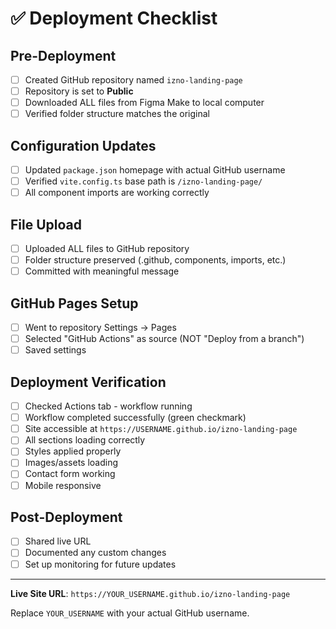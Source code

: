 # ✅ Deployment Checklist

## Pre-Deployment
- [ ] Created GitHub repository named `izno-landing-page`
- [ ] Repository is set to **Public**
- [ ] Downloaded ALL files from Figma Make to local computer
- [ ] Verified folder structure matches the original

## Configuration Updates
- [ ] Updated `package.json` homepage with actual GitHub username
- [ ] Verified `vite.config.ts` base path is `/izno-landing-page/`
- [ ] All component imports are working correctly

## File Upload
- [ ] Uploaded ALL files to GitHub repository
- [ ] Folder structure preserved (.github, components, imports, etc.)
- [ ] Committed with meaningful message

## GitHub Pages Setup
- [ ] Went to repository Settings → Pages
- [ ] Selected "GitHub Actions" as source (NOT "Deploy from a branch")
- [ ] Saved settings

## Deployment Verification
- [ ] Checked Actions tab - workflow running
- [ ] Workflow completed successfully (green checkmark)
- [ ] Site accessible at `https://USERNAME.github.io/izno-landing-page`
- [ ] All sections loading correctly
- [ ] Styles applied properly
- [ ] Images/assets loading
- [ ] Contact form working
- [ ] Mobile responsive

## Post-Deployment
- [ ] Shared live URL
- [ ] Documented any custom changes
- [ ] Set up monitoring for future updates

---

**Live Site URL**: `https://YOUR_USERNAME.github.io/izno-landing-page`

Replace `YOUR_USERNAME` with your actual GitHub username.